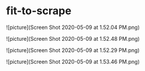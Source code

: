 # fit-to-scrape

![picture](Screen Shot 2020-05-09 at 1.52.04 PM.png)

![picture](Screen Shot 2020-05-09 at 1.52.48 PM.png)

![picture](Screen Shot 2020-05-09 at 1.52.29 PM.png)

![picture](Screen Shot 2020-05-09 at 1.53.46 PM.png)

